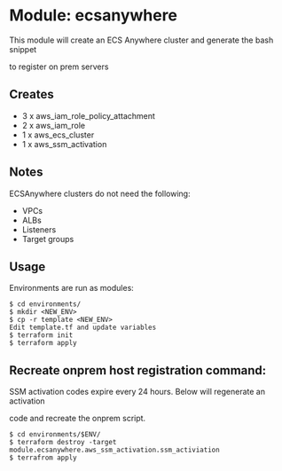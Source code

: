 # Module: ecsanywhere
This module will create an ECS Anywhere cluster and generate the bash snippet

to register on prem servers

## Creates
  - 3 x aws_iam_role_policy_attachment
  - 2 x aws_iam_role
  - 1 x aws_ecs_cluster
  - 1 x aws_ssm_activation

## Notes
ECSAnywhere clusters do not need the following:
- VPCs
- ALBs
- Listeners
- Target groups


## Usage
Environments are run as modules:
```
$ cd environments/
$ mkdir <NEW_ENV>
$ cp -r template <NEW_ENV>
Edit template.tf and update variables
$ terraform init
$ terraform apply
```

## Recreate onprem host registration command:
SSM activation codes expire every 24 hours. Below will regenerate an activation

code and recreate the onprem script.
```
$ cd environments/$ENV/
$ terraform destroy -target module.ecsanywhere.aws_ssm_activation.ssm_activiation
$ terrafrom apply
```
